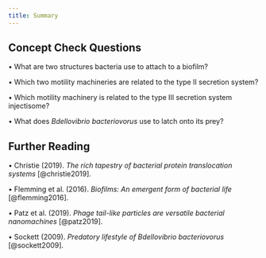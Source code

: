 ```yaml
---
title: Summary
---
```


## Concept Check Questions 

• What are two structures bacteria use to attach to a biofilm?

• Which two motility machineries are related to the type II secretion system?

• Which motility machinery is related to the type III secretion system injectisome?

• What does *Bdellovibrio bacteriovorus* use to latch onto its prey?

## Further Reading 

• Christie (2019). *The rich tapestry of bacterial protein translocation systems* [@christie2019].

• Flemming et al. (2016). *Biofilms: An emergent form of bacterial life* [@flemming2016].

• Patz et al. (2019). *Phage tail-like particles are versatile bacterial nanomachines* [@patz2019].

• Sockett (2009). *Predatory lifestyle of Bdellovibrio bacteriovorus* [@sockett2009].
